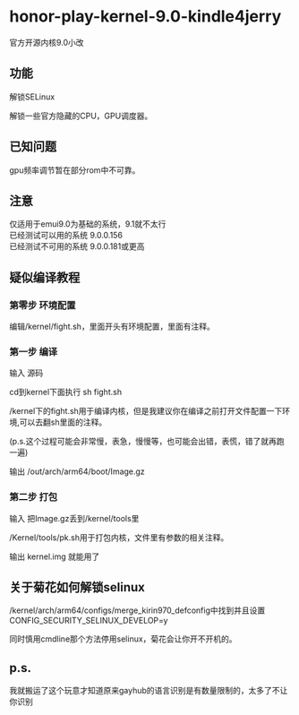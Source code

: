# honor-play-kernel-9.0-kindle4jerry
官方开源内核9.0小改
## 功能
解锁SELinux

解锁一些官方隐藏的CPU，GPU调度器。
## 已知问题
gpu频率调节暂在部分rom中不可靠。
## 注意
仅适用于emui9.0为基础的系统，9.1就不太行  
已经测试可以用的系统 9.0.0.156  
已经测试不可用的系统 9.0.0.181或更高  
## 疑似编译教程
### 第零步 环境配置
编辑/kernel/fight.sh，里面开头有环境配置，里面有注释。
### 第一步 编译
输入 源码

cd到kernel下面执行 sh fight.sh

/kernel下的fight.sh用于编译内核，但是我建议你在编译之前打开文件配置一下环境,可以去翻sh里面的注释。

(p.s.这个过程可能会非常慢，表急，慢慢等，也可能会出错，表慌，错了就再跑一遍)

输出 /out/arch/arm64/boot/Image.gz
### 第二步 打包
输入 把Image.gz丢到/kernel/tools里

/Kernel/tools/pk.sh用于打包内核，文件里有参数的相关注释。

输出 kernel.img 就能用了
## 关于菊花如何解锁selinux
/kernel/arch/arm64/configs/merge_kirin970_defconfig中找到并且设置CONFIG_SECURITY_SELINUX_DEVELOP=y

同时慎用cmdline那个方法停用selinux，菊花会让你开不开机的。
## p.s.
我就搬运了这个玩意才知道原来gayhub的语言识别是有数量限制的，太多了不让你识别
